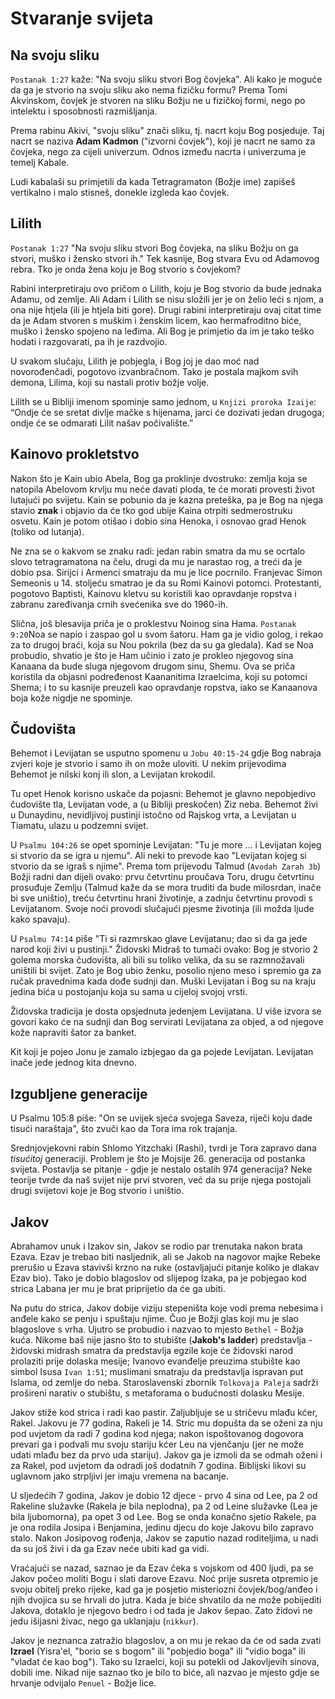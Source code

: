 # Stvaranje svijeta

## Na svoju sliku

`Postanak 1:27` kaže: "Na svoju sliku stvori Bog čovjeka". Ali kako je moguće da ga je stvorio na svoju sliku ako nema fizičku formu? Prema Tomi Akvinskom, čovjek je stvoren na sliku Božju ne u fizičkoj formi, nego po intelektu i sposobnosti razmišljanja.

Prema rabinu Akivi, "svoju sliku" znači sliku, tj. nacrt koju Bog posjeduje. Taj nacrt se naziva **Adam Kadmon** ("izvorni čovjek"), koji je nacrt ne samo za čovjeka, nego za cijeli univerzum. Odnos između nacrta i univerzuma je temelj Kabale.

Ludi kabalaši su primjetili da kada Tetragramaton (Božje ime) zapišeš vertikalno i malo stisneš, donekle izgleda kao čovjek.

## Lilith

`Postanak 1:27` "Na svoju sliku stvori Bog čovjeka, na sliku Božju on ga stvori, muško i žensko stvori ih." Tek kasnije, Bog stvara Evu od Adamovog rebra. Tko je onda žena koju je Bog stvorio s čovjekom?

Rabini interpretiraju ovo pričom o Lilith, koju je Bog stvorio da bude jednaka Adamu, od zemlje. Ali Adam i Lilith se nisu složili jer je on želio leći s njom, a ona nije htjela (ili je htjela biti gore). Drugi rabini interpretiraju ovaj citat time da je Adam stvoren s muškim i ženskim licem, kao hermafroditno biće, muško i žensko spojeno na leđima. Ali Bog je primjetio da im je tako teško hodati i razgovarati, pa ih je razdvojio.

U svakom slučaju, Lilith je pobjegla, i Bog joj je dao moć nad novorođenčadi, pogotovo izvanbračnom. Tako je postala majkom svih demona, Lilima, koji su nastali protiv božje volje.

Lilith se u Bibliji imenom spominje samo jednom, u `Knjizi proroka Izaije`: “Ondje će se sretat divlje mačke s hijenama, jarci će dozivati jedan drugoga; ondje će se odmarati Lilit našav počivalište.”

## Kainovo prokletstvo

Nakon što je Kain ubio Abela, Bog ga proklinje dvostruko: zemlja koja se natopila Abelovom krvlju mu neće davati ploda, te će morati provesti život lutajući po svijetu. Kain se pobunio da je kazna preteška, pa je Bog na njega stavio **znak** i objavio da će tko god ubije Kaina otrpiti sedmerostruku osvetu. Kain je potom otišao i dobio sina Henoka, i osnovao grad Henok (toliko od lutanja).

Ne zna se o kakvom se znaku radi: jedan rabin smatra da mu se ocrtalo slovo tetragramatona na čelu, drugi da mu je narastao rog, a treći da je dobio psa. Sirijci i Armenci smatraju da mu je lice pocrnilo. Franjevac Simon Semeonis u 14. stoljeću smatrao je da su Romi Kainovi potomci. Protestanti, pogotovo Baptisti, Kainovu kletvu su koristili kao opravdanje ropstva i zabranu zaređivanja crnih svećenika sve do 1960-ih.

Slična, još blesavija priča je o proklestvu Noinog sina Hama. `Postanak 9:20`Noa se napio i zaspao gol u svom šatoru. Ham ga je vidio golog, i rekao za to drugoj braći, koja su Nou pokrila (bez da su ga gledala). Kad se Noa probudio, shvatio je što je Ham učinio i zato je prokleo njegovog sina Kanaana da bude sluga njegovom drugom sinu, Shemu. Ova se priča koristila da objasni podređenost Kaananitima Izraelcima, koji su potomci Shema; i to su kasnije preuzeli kao opravdanje ropstva, iako se Kanaanova boja kože nigdje ne spominje.

## Čudovišta

Behemot i Levijatan se usputno spomenu u `Jobu 40:15-24` gdje Bog nabraja zvjeri koje je stvorio i samo ih on može uloviti. U nekim prijevodima Behemot je nilski konj ili slon, a Levijatan krokodil.

Tu opet Henok korisno uskače da pojasni: Behemot je glavno nepobjedivo čudovište tla, Levijatan vode, a (u Bibliji preskočen) Ziz neba. Behemot živi u Dunaydinu, nevidljivoj pustinji istočno od Rajskog vrta, a Levijatan u Tiamatu, ulazu u podzemni svijet.

U `Psalmu 104:26` se opet spominje Levijatan: "Tu je more ... i Levijatan kojeg si stvorio da se igra u njemu". Ali neki to prevode kao "Levijatan kojeg si stvorio da se igraš s njime". Prema tom prijevodu Talmud (`Avodah Zarah 3b`) Božji radni dan dijeli ovako: prvu četvrtinu proučava Toru, drugu četvrtinu prosuđuje Zemlju (Talmud kaže da se mora truditi da bude milosrdan, inače bi sve uništio), treću četvrtinu hrani životinje, a zadnju četvrtinu provodi s Levijatanom. Svoje noći provodi slučajući pjesme životinja (ili možda ljude kako spavaju).

U `Psalmu 74:14` piše "Ti si razmrskao glave Levijatanu; dao si da ga jede narod koji živi u pustinji." Židovski Midraš to tumači ovako: Bog je stvorio 2 golema morska čudovišta, ali bili su toliko velika, da su se razmnožavali uništili bi svijet. Zato je Bog ubio ženku, posolio njeno meso i spremio ga za ručak pravednima kada dođe sudnji dan. Muški Levijatan i Bog su na kraju jedina bića u postojanju koja su sama u cijeloj svojoj vrsti.

Židovska tradicija je dosta opsjednuta jedenjem Levijatana. U više izvora se govori kako će na sudnji dan Bog servirati Levijatana za objed, a od njegove kože napraviti šator za banket.

Kit koji je pojeo Jonu je zamalo izbjegao da ga pojede Levijatan. Levijatan inače jede jednog kita dnevno.

## Izgubljene generacije

U Psalmu 105:8 piše: "On se uvijek sjeća svojega Saveza, riječi koju dade tisući naraštaja", što zvuči kao da Tora ima rok trajanja.

Srednjovjekovni rabin Shlomo Yitzchaki (Rashi), tvrdi je Tora zapravo dana *tisućitoj* generaciji. Problem je što je Mojsije 26. generacija od postanka svijeta. Postavlja se pitanje - gdje je nestalo ostalih 974 generacija? Neke teorije tvrde da naš svijet nije prvi stvoren, već da su prije njega postojali drugi svijetovi koje je Bog stvorio i uništio.

## Jakov

Abrahamov unuk i Izakov sin, Jakov se rodio par trenutaka nakon brata Ezava. Ezav je trebao biti nasljednik, ali se Jakob na nagovor majke Rebeke prerušio u Ezava stavivši krzno na ruke (ostavljajući pitanje koliko je dlakav Ezav bio). Tako je dobio blagoslov od slijepog Izaka, pa je pobjegao kod strica Labana jer mu je brat priprijetio da će ga ubiti.

Na putu do strica, Jakov dobije viziju stepeništa koje vodi prema nebesima i anđele kako se penju i spuštaju njime. Čuo je Božji glas koji mu je slao blagoslove s vrha. Ujutro se probudio i nazvao to mjesto `Bethel` - Božja kuća. Nikome baš nije jasno što to stubište (**Jakob's ladder**) predstavlja - židovski midrash smatra da predstavlja egzile koje će židovski narod prolaziti prije dolaska mesije; Ivanovo evanđelje preuzima stubište kao simbol Isusa `Ivan 1:51`; muslimani smatraju da predstavlja ispravan put Islama, od zemlje do neba. Staroslavenski zbornik `Tolkovaja Paleja` sadrži prošireni narativ o stubištu, s metaforama o budućnosti dolasku Mesije.

Jakov stiže kod strica i radi kao pastir. Zaljubljuje se u stričevu mlađu kćer, Rakel. Jakovu je 77 godina, Rakeli je 14. Stric mu dopušta da se oženi za nju pod uvjetom da radi 7 godina kod njega; nakon ispoštovanog dogovora prevari ga i podvali mu svoju stariju kćer Leu na vjenčanju (jer ne može udati mlađu bez da prvo uda stariju). Jakov ga je izmoli da se odmah oženi i za Rakel, pod uvjetom da odradi još dodatnih 7 godina. Biblijski likovi su uglavnom jako strpljivi jer imaju vremena na bacanje.

U sljedećih 7 godina, Jakov je dobio 12 djece - prvo 4 sina od Lee, pa 2 od Rakeline služavke (Rakela je bila neplodna), pa 2 od Leine služavke (Lea je bila ljubomorna), pa opet 3 od Lee. Bog se onda konačno sjetio Rakele, pa je ona rodila Josipa i Benjamina, jedinu djecu do koje Jakovu bilo zapravo stalo. Nakon Josipovog rođenja, Jakov se zaputio nazad roditeljima, u nadi da su još živi i da ga Ezav neće ubiti kad ga vidi.

Vraćajući se nazad, saznao je da Ezav čeka s vojskom od 400 ljudi, pa se Jakov počeo moliti Bogu i slati darove Ezavu. Noć prije susreta otpremio je svoju obitelj preko rijeke, kad ga je posjetio misteriozni čovjek/bog/anđeo i njih dvojica su se hrvali do jutra. Kada je biće shvatilo da ne može pobijediti Jakova, dotaklo je njegovo bedro i od tada je Jakov šepao. Zato židovi ne jedu išijasni živac, nego ga uklanjaju (`nikkur`).

Jakov je neznanca zatražio blagoslov, a on mu je rekao da će od sada zvati **Izrael** (Yisra'el, "borio se s bogom" ili "pobjedio boga" ili "vidio boga" ili "vladat će kao bog"). Tako su Izraelci, koji su potekli od Jakovljevih sinova, dobili ime. Nikad nije saznao tko je bilo to biće, ali nazvao je mjesto gdje se hrvanje odvijalo `Penuel` - Božje lice.
